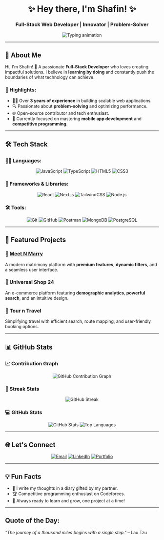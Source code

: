 <h1 align="center">✨ Hey there, I'm Shafin! ✨</h1>
<h3 align="center">Full-Stack Web Developer | Innovator | Problem-Solver</h3>

<p align="center">
  <img src="https://readme-typing-svg.herokuapp.com?font=Fira+Code&size=22&pause=1000&color=8A2BE2&center=true&vCenter=true&width=435&lines=Crafting+Digital+Experiences;Solving+Real-World+Problems;Learning+Every+Single+Day!" alt="Typing animation" />
</p>

---

## 🌟 About Me

Hi, I'm Shafin! 🚀 A passionate **Full-Stack Developer** who loves creating impactful solutions. I believe in **learning by doing** and constantly push the boundaries of what technology can achieve.

### 🚀 Highlights:
- 👨‍💻 Over **3 years of experience** in building scalable web applications.  
- 🔍 Passionate about **problem-solving** and optimizing performance.  
- 🌐 Open-source contributor and tech enthusiast.  
- 🧩 Currently focused on mastering **mobile app development** and **competitive programming**.  

---

## 🛠️ Tech Stack  
### 👨‍💻 Languages:  
<p align="center">
  <img src="https://img.shields.io/badge/JavaScript-F7DF1E?style=for-the-badge&logo=javascript&logoColor=black" alt="JavaScript" />
  <img src="https://img.shields.io/badge/TypeScript-007ACC?style=for-the-badge&logo=typescript&logoColor=white" alt="TypeScript" />
  <img src="https://img.shields.io/badge/HTML5-E34F26?style=for-the-badge&logo=html5&logoColor=white" alt="HTML5" />
  <img src="https://img.shields.io/badge/CSS3-1572B6?style=for-the-badge&logo=css3&logoColor=white" alt="CSS3" />
</p>

### 🌟 Frameworks & Libraries:  
<p align="center">
  <img src="https://img.shields.io/badge/React-61DAFB?style=for-the-badge&logo=react&logoColor=black" alt="React" />
  <img src="https://img.shields.io/badge/Next.js-000000?style=for-the-badge&logo=nextdotjs&logoColor=white" alt="Next.js" />
  <img src="https://img.shields.io/badge/TailwindCSS-38B2AC?style=for-the-badge&logo=tailwind-css&logoColor=white" alt="TailwindCSS" />
  <img src="https://img.shields.io/badge/Node.js-339933?style=for-the-badge&logo=nodedotjs&logoColor=white" alt="Node.js" />
</p>

### 🛠️ Tools:  
<p align="center">
  <img src="https://img.shields.io/badge/Git-F05032?style=for-the-badge&logo=git&logoColor=white" alt="Git" />
  <img src="https://img.shields.io/badge/GitHub-181717?style=for-the-badge&logo=github&logoColor=white" alt="GitHub" />
  <img src="https://img.shields.io/badge/Postman-FF6C37?style=for-the-badge&logo=postman&logoColor=white" alt="Postman" />
  <img src="https://img.shields.io/badge/MongoDB-47A248?style=for-the-badge&logo=mongodb&logoColor=white" alt="MongoDB" />
  <img src="https://img.shields.io/badge/PostgreSQL-336791?style=for-the-badge&logo=postgresql&logoColor=white" alt="PostgreSQL" />
</p>

---

## 💼 Featured Projects

### 🔗 [Meet N Marry](https://www.meetnmarry.com/)  
A modern matrimony platform with **premium features**, **dynamic filters**, and a seamless user interface.

### 🔗 Universal Shop 24  
An e-commerce platform featuring **demographic analytics**, **powerful search**, and an intuitive design.

### 🔗 **Tour n Travel**  
Simplifying travel with efficient search, route mapping, and user-friendly booking options.

---

## 📊 GitHub Stats  

### 📈 Contribution Graph
<p align="center">
  <img src="https://github-readme-activity-graph.vercel.app/graph?username=Shafin&theme=react-dark&hide_border=true" alt="GitHub Contribution Graph" />
</p>

### 📅 Streak Stats
<p align="center">
  <img src="https://streak-stats.demolab.com/?user=Shafin&theme=tokyonight" alt="GitHub Streak" />
</p>

### 💻 GitHub Stats  
<p align="center">
  <img src="https://github-readme-stats.vercel.app/api?username=Shafin&show_icons=true&theme=tokyonight" alt="GitHub Stats" />
  <img src="https://github-readme-stats.vercel.app/api/top-langs/?username=Shafin&layout=compact&theme=tokyonight" alt="Top Languages" />
</p>

---

## 🌐 Let's Connect  
<p align="center">
  <a href="mailto:shafin@example.com"><img src="https://img.shields.io/badge/Email-D14836?style=for-the-badge&logo=gmail&logoColor=white" alt="Email" /></a>
  <a href="https://www.linkedin.com/in/shafin"><img src="https://img.shields.io/badge/LinkedIn-0077B5?style=for-the-badge&logo=linkedin&logoColor=white" alt="LinkedIn" /></a>
  <a href="https://www.proitpark.com/"><img src="https://img.shields.io/badge/Portfolio-000000?style=for-the-badge&logo=About.me&logoColor=white" alt="Portfolio" /></a>
</p>

---

## 💡 Fun Facts  

- 📖 I write my thoughts in a diary gifted by my partner.  
- 🏆 Competitive programming enthusiast on Codeforces.  
- 🌟 Always ready to learn and grow, one project at a time!  

---

## Quote of the Day:  
_"The journey of a thousand miles begins with a single step."_ – Lao Tzu  
